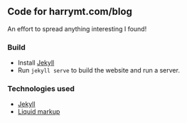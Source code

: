 ## Code for harrymt.com/blog

An effort to spread anything interesting I found!


### Build
- Install [Jekyll](http://jekyllrb.com/)
- Run `jekyll serve` to build the website and run a server.

### Technologies used
- [Jekyll](http://jekyllrb.com/)
- [Liquid markup](liquidmarkup.org)
